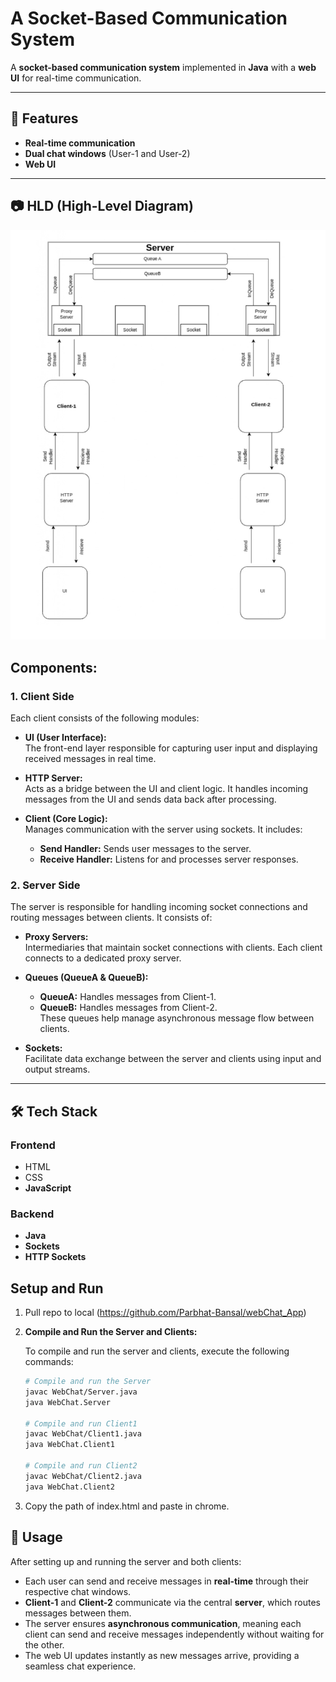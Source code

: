 # A Socket-Based Communication System

A **socket-based communication system** implemented in **Java** with a **web UI** for real-time communication.

---

## 🚀 Features
- **Real-time communication**
- **Dual chat windows** (User-1 and User-2)
- **Web UI**

---

## 📷 HLD (High-Level Diagram)

![System Diagram](./assets/HighLevelDiagram.jpg)

## Components:

### 1. **Client Side**
Each client consists of the following modules:

- **UI (User Interface):**  
  The front-end layer responsible for capturing user input and displaying received messages in real time.

- **HTTP Server:**  
  Acts as a bridge between the UI and client logic. It handles incoming messages from the UI and sends data back after processing.

- **Client (Core Logic):**  
  Manages communication with the server using sockets. It includes:
  - **Send Handler:** Sends user messages to the server.
  - **Receive Handler:** Listens for and processes server responses.

### 2. **Server Side**
The server is responsible for handling incoming socket connections and routing messages between clients. It consists of:

- **Proxy Servers:**  
  Intermediaries that maintain socket connections with clients. Each client connects to a dedicated proxy server.

- **Queues (QueueA & QueueB):**  
  - **QueueA:** Handles messages from Client-1.
  - **QueueB:** Handles messages from Client-2.  
  These queues help manage asynchronous message flow between clients.

- **Sockets:**  
  Facilitate data exchange between the server and clients using input and output streams.

---

## 🛠 Tech Stack

### Frontend
- HTML  
- CSS  
- **JavaScript**

### Backend
- **Java**  
- **Sockets**  
- **HTTP Sockets**

## Setup and Run

1. Pull repo to local (https://github.com/Parbhat-Bansal/webChat_App)

2. **Compile and Run the Server and Clients:**

   To compile and run the server and clients, execute the following commands:

   ```bash
   # Compile and run the Server
   javac WebChat/Server.java 
   java WebChat.Server

   # Compile and run Client1
   javac WebChat/Client1.java 
   java WebChat.Client1

   # Compile and run Client2
   javac WebChat/Client2.java 
   java WebChat.Client2

3. Copy the path of index.html and paste in chrome.  

## 📄 Usage

After setting up and running the server and both clients:

- Each user can send and receive messages in **real-time** through their respective chat windows.
- **Client-1** and **Client-2** communicate via the central **server**, which routes messages between them.
- The server ensures **asynchronous communication**, meaning each client can send and receive messages independently without waiting for the other.
- The web UI updates instantly as new messages arrive, providing a seamless chat experience.
